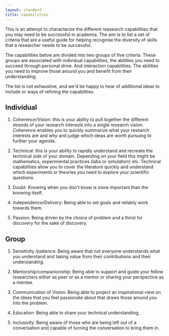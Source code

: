 ```yaml
---
layout: standard
title: Capabilities
---
```


<section class="block block__text">
    <div class="container">

This is an attempt to characterize the different reasearch capabilities
that you may need to be successful in academia. The aim is to list a set of
criteria that are a useful guide for helping recognise the diversity of skills that a researcher needs to be successful.

The capabilities below are divided into two groups of five criteria. These
groups are associated with individual capabilities, the abilities you
need to succeed through personal drive. And interaction capabilities.
The abilities you need to improve those around you and benefit from
their understanding.

The list is not exhaustive, and we'd be happy to hear of additional ideas to include or ways of refining the capabilities.

## Individual


1.  Coherence/Vision: this is your ability to pull together the
    different strands of your research interests into a single research
    vision. Coherence enables you to quickly summarize what your
    research interests are and why and judge which ideas are worth
    pursuing to further your agenda.

2.  Technical: this is your ability to rapidly understand and recreate
    the technical side of your domain. Depending on your field this
    might be mathematics, experimental practices (labs or simulation)
    etc. Technical capabilities allow you to cover the literature
    quickly and understand which experiments or theories you need to
    explore your scientific questions.

3.  Doubt: Knowing when you don't know is more important than the
    knowing itself.

4.  Independence/Delivery: Being able to set goals and reliably work
    towards them.

5.  Passion: Being driven by the choice of problem and a thirst for
    discovery for the sake of discovery.

## Group

1.  Sensitivity /patience: Being aware that not everyone understands
    what you understand and taking value from their contributions and
    their understanding.

2.  Mentorship/companionship: Being able to support and guide your
    fellow researchers either as peer or as a mentor or sharing your
    perspective as a mentee.

3.  Communication of Vision: Being able to project an inspirational view on the ideas
    that you feel passionate about that draws those around you into the
    problem.

4.  Education: Being able to share your technical understanding,

5.  Inclusivity: Being aware of those who are being left out of a
    conversation and capable of turning the conversation to bring them
    in.

</div>
</section>
